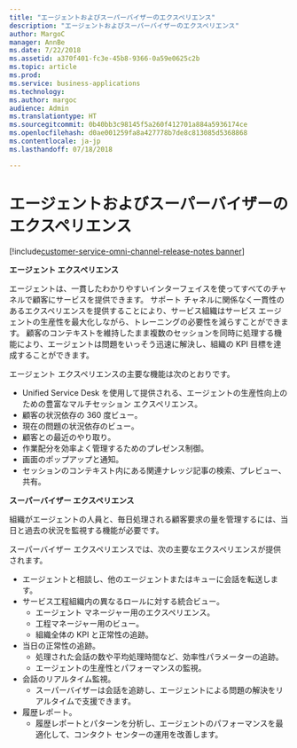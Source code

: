 ```yaml
---
title: "エージェントおよびスーパーバイザーのエクスペリエンス"
description: "エージェントおよびスーパーバイザーのエクスペリエンス"
author: MargoC
manager: AnnBe
ms.date: 7/22/2018
ms.assetid: a370f401-fc3e-45b8-9366-0a59e0625c2b
ms.topic: article
ms.prod: 
ms.service: business-applications
ms.technology: 
ms.author: margoc
audience: Admin
ms.translationtype: HT
ms.sourcegitcommit: 0b40bb3c98145f5a260f412701a884a5936174ce
ms.openlocfilehash: d0ae001259fa8a427778b7de8c813085d5368868
ms.contentlocale: ja-jp
ms.lasthandoff: 07/18/2018

---
```


#  <a name="agent-and-supervisor-experiences"></a>エージェントおよびスーパーバイザーのエクスペリエンス

[!include[customer-service-omni-channel-release-notes banner](../../includes/customer-service-omni-channel-release-notes.md)]




**エージェント エクスペリエンス**

エージェントは、一貫したわかりやすいインターフェイスを使ってすべてのチャネルで顧客にサービスを提供できます。 サポート チャネルに関係なく一貫性のあるエクスペリエンスを提供することにより、サービス組織はサービス エージェントの生産性を最大化しながら、トレーニングの必要性を減らすことができます。 顧客のコンテキストを維持したまま複数のセッションを同時に処理する機能により、エージェントは問題をいっそう迅速に解決し、組織の KPI 目標を達成することができます。

エージェント エクスペリエンスの主要な機能は次のとおりです。

-   Unified Service Desk を使用して提供される、エージェントの生産性向上のための豊富なマルチセッション エクスペリエンス。
-   顧客の状況依存の 360 度ビュー。
-   現在の問題の状況依存のビュー。
-   顧客との最近のやり取り。
-   作業配分を効率よく管理するためのプレゼンス制御。
-   画面のポップアップと通知。
-   セッションのコンテキスト内にある関連ナレッジ記事の検索、プレビュー、共有。

**スーパーバイザー エクスペリエンス**

組織がエージェントの人員と、毎日処理される顧客要求の量を管理するには、当日と過去の状況を監視する機能が必要です。 

スーパーバイザー エクスペリエンスでは、次の主要なエクスペリエンスが提供されます。

-   エージェントと相談し、他のエージェントまたはキューに会話を転送します。 
-   サービス工程組織内の異なるロールに対する統合ビュー。
    -   エージェント マネージャー用のエクスペリエンス。
    -   工程マネージャー用のビュー。
    -   組織全体の KPI と正常性の追跡。
-   当日の正常性の追跡。
    -   処理された会話の数や平均処理時間など、効率性パラメーターの追跡。
    -   エージェントの生産性とパフォーマンスの監視。
-   会話のリアルタイム監視。
    -   スーパーバイザーは会話を追跡し、エージェントによる問題の解決をリアルタイムで支援できます。
-   履歴レポート。
    - 履歴レポートとパターンを分析し、エージェントのパフォーマンスを最適化して、コンタクト センターの運用を改善します。

